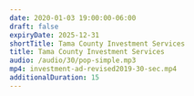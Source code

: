 ```yaml
---
date: 2020-01-03 19:00:00-06:00
draft: false
expiryDate: 2025-12-31
shortTitle: Tama County Investment Services
title: Tama County Investment Services
audio: /audio/30/pop-simple.mp3
mp4: investment-ad-revised2019-30-sec.mp4
additionalDuration: 15
---
```

